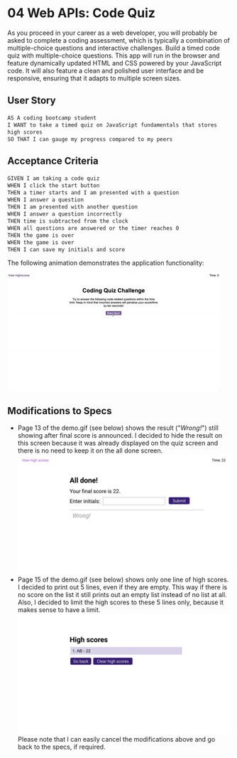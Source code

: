 # 04 Web APIs: Code Quiz

As you proceed in your career as a web developer, you will probably be asked to complete a coding assessment, which is typically a combination of multiple-choice questions and interactive challenges. Build a timed code quiz with multiple-choice questions. This app will run in the browser and feature dynamically updated HTML and CSS powered by your JavaScript code. It will also feature a clean and polished user interface and be responsive, ensuring that it adapts to multiple screen sizes.

## User Story

```
AS A coding bootcamp student
I WANT to take a timed quiz on JavaScript fundamentals that stores high scores
SO THAT I can gauge my progress compared to my peers
```

## Acceptance Criteria

```
GIVEN I am taking a code quiz
WHEN I click the start button
THEN a timer starts and I am presented with a question
WHEN I answer a question
THEN I am presented with another question
WHEN I answer a question incorrectly
THEN time is subtracted from the clock
WHEN all questions are answered or the timer reaches 0
THEN the game is over
WHEN the game is over
THEN I can save my initials and score
```

The following animation demonstrates the application functionality:

![code quiz](./assets/images/04-web-apis-homework-demo.gif)

## Modifications to Specs

- Page 13 of the demo.gif (see below) shows the result ("_Wrong!_") still showing after final score is announced. I decided to hide the result on this screen because it was already displayed on the quiz screen and there is no need to keep it on the all done screen.
  ![page 13 of demo](./assets/images/demo-page-13.jpg)
- Page 15 of the demo.gif (see below) shows only one line of high scores. I decided to print out 5 lines, even if they are empty. This way if there is no score on the list it still prints out an empty list instead of no list at all. Also, I decided to limit the high scores to these 5 lines only, because it makes sense to have a limit.
  ![page 15 of demo](./assets/images/demo-page-15.jpg)
  Please note that I can easily cancel the modifications above and go back to the specs, if required.
